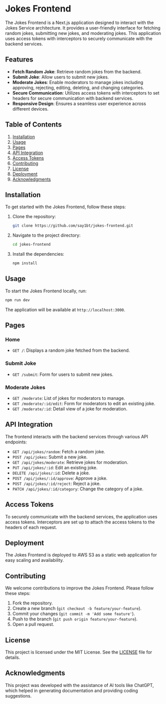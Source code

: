 
# Jokes Frontend

The Jokes Frontend is a Next.js application designed to interact with the Jokes Service architecture. It provides a user-friendly interface for fetching random jokes, submitting new jokes, and moderating jokes. This application uses access tokens with interceptors to securely communicate with the backend services.

## Features

- **Fetch Random Joke**: Retrieve random jokes from the backend.
- **Submit Joke**: Allow users to submit new jokes.
- **Moderate Jokes**: Enable moderators to manage jokes including approving, rejecting, editing, deleting, and changing categories.
- **Secure Communication**: Utilizes access tokens with interceptors to set headers for secure communication with backend services.
- **Responsive Design**: Ensures a seamless user experience across different devices.

## Table of Contents

1. [Installation](#installation)
2. [Usage](#usage)
3. [Pages](#pages)
4. [API Integration](#api-integration)
5. [Access Tokens](#access-tokens)
6. [Contributing](#contributing)
7. [License](#license)
8. [Deployment](#deployment)
9. [Acknowledgments](#acknowledgments)

## Installation

To get started with the Jokes Frontend, follow these steps:

1. Clone the repository:
   ```bash
   git clone https://github.com/say1bt/jokes-frontend.git
   ```

2. Navigate to the project directory:
   ```bash
   cd jokes-frontend
   ```

3. Install the dependencies:
   ```bash
   npm install
   ```

## Usage

To start the Jokes Frontend locally, run:
```bash
npm run dev
```

The application will be available at `http://localhost:3000`.

## Pages

### Home

- `GET /`: Displays a random joke fetched from the backend.

### Submit Joke

- `GET /submit`: Form for users to submit new jokes.

### Moderate Jokes

- `GET /moderate`: List of jokes for moderators to manage.
- `GET /moderate/:id/edit`: Form for moderators to edit an existing joke.
- `GET /moderate/:id`: Detail view of a joke for moderation.

## API Integration

The frontend interacts with the backend services through various API endpoints:

- `GET /api/jokes/random`: Fetch a random joke.
- `POST /api/jokes`: Submit a new joke.
- `GET /api/jokes/moderate`: Retrieve jokes for moderation.
- `PUT /api/jokes/:id`: Edit an existing joke.
- `DELETE /api/jokes/:id`: Delete a joke.
- `POST /api/jokes/:id/approve`: Approve a joke.
- `POST /api/jokes/:id/reject`: Reject a joke.
- `PATCH /api/jokes/:id/category`: Change the category of a joke.

## Access Tokens

To securely communicate with the backend services, the application uses access tokens. Interceptors are set up to attach the access tokens to the headers of each request.

## Deployment

The Jokes Frontend is deployed to AWS S3 as a static web application for easy scaling and availability.

## Contributing

We welcome contributions to improve the Jokes Frontend. Please follow these steps:

1. Fork the repository.
2. Create a new branch (`git checkout -b feature/your-feature`).
3. Commit your changes (`git commit -m 'Add some feature'`).
4. Push to the branch (`git push origin feature/your-feature`).
5. Open a pull request.

## License

This project is licensed under the MIT License. See the [LICENSE](LICENSE) file for details.

## Acknowledgments

This project was developed with the assistance of AI tools like ChatGPT, which helped in generating documentation and providing coding suggestions.


